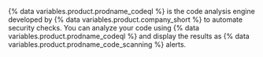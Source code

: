 {% data variables.product.prodname_codeql %} is the code analysis engine developed by {% data variables.product.company_short %} to automate security checks. You can analyze your code using {% data variables.product.prodname_codeql %} and display the results as {% data variables.product.prodname_code_scanning %} alerts.
